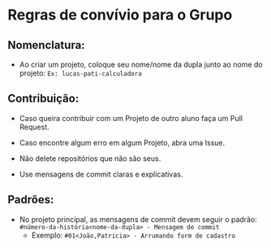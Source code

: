 # Regras de convívio para o Grupo

## Nomenclatura:

* Ao criar um projeto, coloque seu nome/nome da dupla junto ao
nome do projeto: `Ex: lucas-pati-calculadora`

## Contribuição:

* Caso queira contribuir com um Projeto de outro aluno faça um Pull Request.

* Caso encontre algum erro em algum Projeto, abra uma Issue.

* Não delete repositórios que não são seus.

* Use mensagens de commit claras e explicativas.

## Padrões:

* No projeto principal, as  mensagens de commit devem seguir o padrão:
`#número-da-história<nome-da-dupla> - Mensagem de commit`
	* Exemplo: `#01<João,Patricia> - Arrumando form de cadastro`
